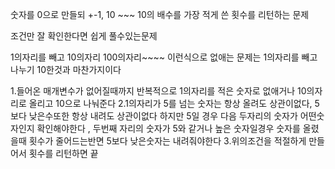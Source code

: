 숫자를 0으로 만들되 +-1, 10 ~~~ 10의 배수를 가장 적게 쓴 횟수를 리턴하는 문제

조건만 잘 확인한다면 쉽게 풀수있는문제

1의자리를 빼고 10의자리 100의자리~~~~ 이런식으로 없애는 문제는 1의자리를 빼고 나누기 10한것과 마찬가지이다

1.들어온 매개변수가 없어질때까지 반복적으로 1의자리를 적은 숫자로 없애거나 10의자리로 올리고 10으로 나눠준다
2.1의자리가 5를 넘는 숫자는 항상 올려도 상관이없다, 5보다 낮은수또한 항상 내려도 상관이없다 하지만 5일 경우 다음 두자리의 숫자가 어떤숫자인지 확인해야한다 , 두번째 자리의 숫자가 5와 같거나 높은 숫자일경우 숫자를 올렸을때 횟수가 줄어드는반면 5보다 낮은숫자는 내려줘야한다
3.위의조건을 적절하게 만들어서 횟수를 리턴하면 끝